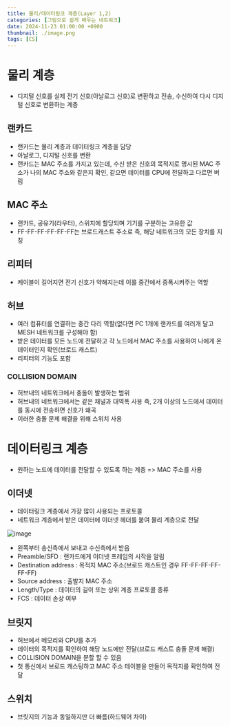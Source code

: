 ```yaml
---
title: 물리/데이터링크 계층(Layer 1,2)
categories: [그림으로 쉽게 배우는 네트워크]
date: 2024-11-23 01:00:00 +0900
thumbnail: ./image.png
tags: [CS]
---
```


# 물리 계층
- 디지털 신호를 실제 전기 신호(아날로그 신호)로 변환하고 전송, 수신하여 다시 디지털 신호로 변환하는 계층

## 랜카드
- 랜카드는 물리 계층과 데이터링크 계층을 담당
- 아날로그, 디지털 신호를 변환
- 랜카드는 MAC 주소를 가지고 있는데, 수신 받은 신호의 목적지로 명시된 MAC 주소가 나의 MAC 주소와 같은지 확인, 같으면 데이터를 CPU에 전달하고 다르면 버림

## MAC 주소
- 랜카드, 공유기(라우터), 스위치에 할당되며 기기를 구분하는 고유한 값
- FF-FF-FF-FF-FF-FF는 브로드캐스트 주소로 즉, 해당 네트워크의 모든 장치를 지칭

## 리피터
- 케이블이 길어지면 전기 신호가 약해지는데 이를 중간에서 증폭시켜주는 역할

## 허브
- 여러 컴퓨터를 연결하는 중간 다리 역할(없다면 PC 1개에 랜카드를 여러개 달고 MESH 네트워크를 구성해야 함)
- 받은 데이터를 모든 노드에 전달하고 각 노드에서 MAC 주소를 사용하여 나에게 온 데이터인지 확인(브로드 캐스트)
- 리피터의 기능도 포함

### COLLISION DOMAIN
- 허브내의 네트워크에서 충돌이 발생하는 범위
- 허브내의 네트워크에서는 같은 채널과 대역폭 사용 즉, 2개 이상의 노드에서 데이터를 동시에 전송하면 신호가 왜곡
- 이러한 충돌 문제 해결을 위해 스위치 사용

# 데이터링크 계층
- 원하는 노드에 데이터를 전달할 수 있도록 하는 계층  => MAC 주소를 사용

## 이더넷
- 데이터링크 계층에서 가장 많이 사용되는 프로토콜
- 네트워크 계층에서 받은 데이터에 이더넷 헤더를 붙여 물리 계층으로 전달

![image](https://github.com/user-attachments/assets/3f9ab09c-5968-4fbf-b17e-db0320b97a4d)
- 왼쪽부터 송신측에서 보내고 수신측에서 받음
- Preamble/SFD : 랜카드에게 이더넷 프레임의 시작을 알림
- Destination address : 목적지 MAC 주소(브로드 캐스트인 경우 FF-FF-FF-FF-FF-FF)
- Source address : 출발지 MAC 주소
- Length/Type : 데이터의 길이 또는 상위 계층 프로토콜 종류
- FCS : 데이터 손상 여부

## 브릿지
- 허브에서 메모리와 CPU를 추가
- 데이터의 목적지를 확인하여 해당 노드에만 전달(브로드 캐스트 충돌 문제 해결)
- COLLISION DOMAIN을 분할 할 수 있음
- 첫 통신에서 브로드 캐스팅하고 MAC 주소 테이블을 만들어 목적지를 확인하여 전달

## 스위치
- 브릿지의 기능과 동일하지만 더 빠름(하드웨어 차이)